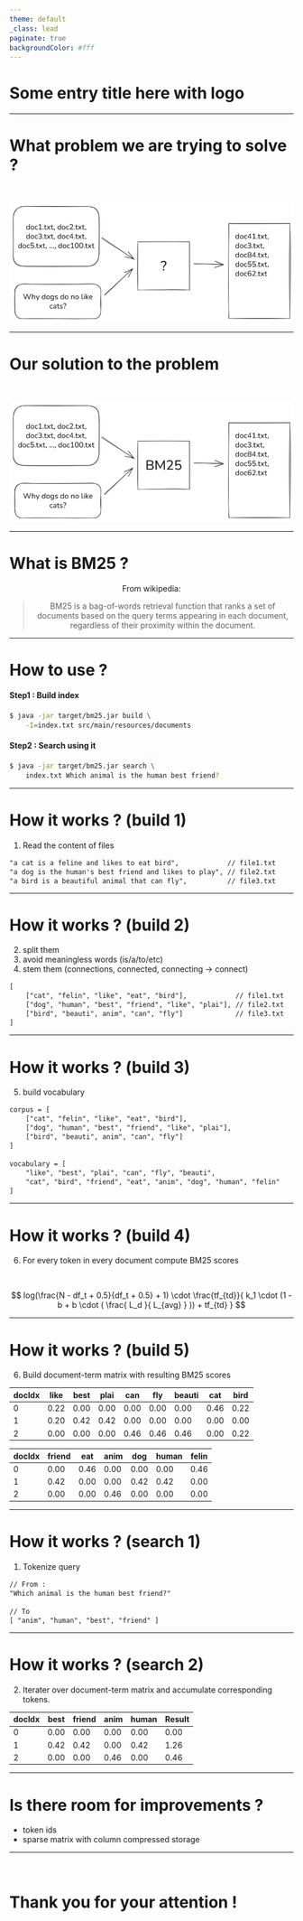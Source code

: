 ```yaml
---
theme: default
_class: lead
paginate: true
backgroundColor: #fff
---
```


<!-- ![bg left:40% 80%](https://marp.app/assets/marp.svg) -->

# Some entry title here with logo


---

# What problem we are trying to solve ?

<style scoped>
p { text-align: center; }
</style>

<br/>

![Problem description image](problem_descr_img.png)

---

# Our solution to the problem

<style scoped>
p { text-align: center; }
</style>

<br/>

![Problem description image with solution](problem_descr_img_solution.png)

---

# What is BM25 ?

From wikipedia:

> BM25 is a bag-of-words retrieval function that ranks a set of documents based on the query terms appearing in each document, regardless of their proximity within the document.

---


# How to use ?

#### Step1 : Build index
```bash
$ java -jar target/bm25.jar build \
    -I=index.txt src/main/resources/documents
```

#### Step2 : Search using it
```bash
$ java -jar target/bm25.jar search \
    index.txt Which animal is the human best friend?
```

---

# How it works ? (build 1)

1. Read the content of files

```
"a cat is a feline and likes to eat bird",            // file1.txt
"a dog is the human's best friend and likes to play", // file2.txt
"a bird is a beautiful animal that can fly",          // file3.txt
```

---

# How it works ? (build 2)

2. split them
3. avoid meaningless words (is/a/to/etc)
4. stem them (connections, connected, connecting -> connect)

```
[
    ["cat", "felin", "like", "eat", "bird"],            // file1.txt
    ["dog", "human", "best", "friend", "like", "plai"], // file2.txt
    ["bird", "beauti", anim", "can", "fly"]             // file3.txt
]
```

---

# How it works ? (build 3)

5. build vocabulary

```
corpus = [
    ["cat", "felin", "like", "eat", "bird"],
    ["dog", "human", "best", "friend", "like", "plai"],
    ["bird", "beauti", anim", "can", "fly"]
]

vocabulary = [
    "like", "best", "plai", "can", "fly", "beauti", 
    "cat", "bird", "friend", "eat", "anim", "dog", "human", "felin"
]
```

---

# How it works ? (build 4)

6. For every token in every document compute BM25 scores
<br>

$$ 
log(\frac{N - df_t + 0.5}{df_t + 0.5} + 1) \cdot \frac{tf_{td}}{ k_1 \cdot (1 - b + b \cdot ( \frac{ L_d }{ L_{avg} } )) + tf_{td} } 
$$

---

# How it works ? (build 5)

6. Build document-term matrix with resulting BM25 scores

| docIdx | like | best | plai | can  | fly  | beauti | cat  | bird |
|--------|------|------|------|------|------|--------|------|------|
| 0      | 0.22 | 0.00 | 0.00 | 0.00 | 0.00 | 0.00   | 0.46 | 0.22 |
| 1      | 0.20 | 0.42 | 0.42 | 0.00 | 0.00 | 0.00   | 0.00 | 0.00 |
| 2      | 0.00 | 0.00 | 0.00 | 0.46 | 0.46 | 0.46   | 0.00 | 0.22 |


| docIdx | friend | eat  | anim | dog  | human | felin |
|--------|--------|------|------|------|-------|-------|
| 0      | 0.00   | 0.46 | 0.00 | 0.00 | 0.00  | 0.46  |
| 1      | 0.42   | 0.00 | 0.00 | 0.42 | 0.42  | 0.00  |
| 2      | 0.00   | 0.00 | 0.46 | 0.00 | 0.00  | 0.00  |

---

# How it works ? (search 1) 

1. Tokenize query

```
// From :
"Which animal is the human best friend?"

// To
[ "anim", "human", "best", "friend" ]
```

---

# How it works ? (search 2) 

2. Iterater over document-term matrix and accumulate corresponding tokens.

| docIdx | best | friend | anim | human | Result |
|--------|------|--------|------|-------|--------|
| 0      | 0.00 | 0.00   | 0.00 | 0.00  | 0.00   |
| 1      | 0.42 | 0.42   | 0.00 | 0.42  | 1.26   |
| 2      | 0.00 | 0.00   | 0.46 | 0.00  | 0.46   |

---


# Is there room for improvements ?

- token ids
- sparse matrix with column compressed storage

---


<br>

# Thank you for your attention !



